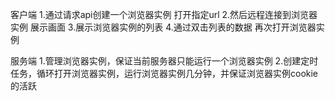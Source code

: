 客户端
 1.通过请求api创建一个浏览器实例 打开指定url
 2.然后远程连接到浏览器实例 展示画面
 3.展示浏览器实例的列表
 4.通过双击列表的数据 再次打开浏览器实例

 服务端
 1.管理浏览器实例，保证当前服务器只能运行一个浏览器实例
 2.创建定时任务，循环打开浏览器实例，运行浏览器实例几分钟，并保证浏览器实例cookie的活跃